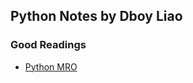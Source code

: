 ## Python Notes by Dboy Liao


### Good Readings

- [Python MRO](https://makina-corpus.com/blog/metier/2014/python-tutorial-understanding-python-mro-class-search-path)
